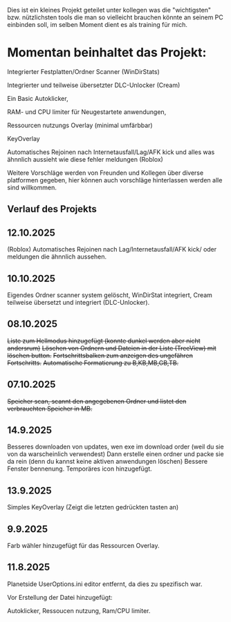 Dies ist ein kleines Projekt geteilet unter kollegen was die "wichtigsten" bzw. nützlichsten tools die man so vielleicht brauchen könnte an seinem PC einbinden soll, im selben Moment dient es als training für mich.

# Momentan beinhaltet das Projekt:


Integrierter Festplatten/Ordner Scanner (WinDirStats)

Integrierter und teilweise übersetzter DLC-Unlocker (Cream)

Ein Basic Autoklicker,

RAM- und CPU limiter für Neugestartete anwendungen,

Ressourcen nutzungs Overlay (minimal umfärbbar)

KeyOverlay

Automatisches Rejoinen nach Internetausfall/Lag/AFK kick und alles was ähnnlich aussieht wie diese fehler meldungen (Roblox)

Weitere Vorschläge werden von Freunden und Kollegen über diverse platformen gegeben, hier können auch vorschläge hinterlassen werden alle sind willkommen.



## Verlauf des Projekts

## 12.10.2025

(Roblox) Automatisches Rejoinen nach Lag/Internetausfall/AFK kick/ oder meldungen die ähnnlich aussehen.

## 10.10.2025

Eigendes Ordner scanner system gelöscht, 
WinDirStat integriert,
Cream teilweise übersetzt und integriert (DLC-Unlocker).


## 08.10.2025

~~Liste zum Hellmodus hinzugefügt (konnte dunkel werden aber nicht andersrum)~~
~~Löschen von Ordnern und Dateien in der Liste (TreeView) mit löschen button.~~
~~Fortschrittsbalken zum anzeigen des ungefähren Fortschritts.~~
~~Automatische Formatierung zu B,KB,MB,GB,TB.~~

## 07.10.2025

~~Speicher scan, scannt den angegebenen Ordner und listet den verbrauchten Speicher in MB.~~

## 14.9.2025

Besseres downloaden von updates, wen exe im download order (weil du sie von da warscheinlich verwendest)
Dann erstelle einen ordner und packe sie da rein (denn du kannst keine aktiven anwendungen löschen)
Bessere Fenster bennenung.
Temporäres icon hinzugefügt.


## 13.9.2025

Simples KeyOverlay (Zeigt die letzten gedrückten tasten an)


## 9.9.2025

Farb wähler hinzugefügt für das Ressourcen Overlay. 


## 11.8.2025

Planetside UserOptions.ini editor entfernt,
da dies zu spezifisch war.


Vor Erstellung der Datei hinzugefügt:

Autoklicker,
Ressoucen nutzung,
Ram/CPU limiter.
